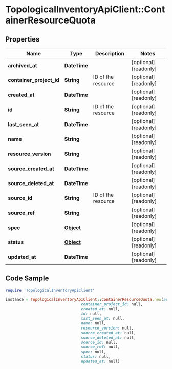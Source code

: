 # TopologicalInventoryApiClient::ContainerResourceQuota

## Properties

Name | Type | Description | Notes
------------ | ------------- | ------------- | -------------
**archived_at** | **DateTime** |  | [optional] [readonly] 
**container_project_id** | **String** | ID of the resource | [optional] [readonly] 
**created_at** | **DateTime** |  | [optional] [readonly] 
**id** | **String** | ID of the resource | [optional] [readonly] 
**last_seen_at** | **DateTime** |  | [optional] [readonly] 
**name** | **String** |  | [optional] [readonly] 
**resource_version** | **String** |  | [optional] [readonly] 
**source_created_at** | **DateTime** |  | [optional] [readonly] 
**source_deleted_at** | **DateTime** |  | [optional] [readonly] 
**source_id** | **String** | ID of the resource | [optional] [readonly] 
**source_ref** | **String** |  | [optional] [readonly] 
**spec** | [**Object**](.md) |  | [optional] [readonly] 
**status** | [**Object**](.md) |  | [optional] [readonly] 
**updated_at** | **DateTime** |  | [optional] [readonly] 

## Code Sample

```ruby
require 'TopologicalInventoryApiClient'

instance = TopologicalInventoryApiClient::ContainerResourceQuota.new(archived_at: null,
                                 container_project_id: null,
                                 created_at: null,
                                 id: null,
                                 last_seen_at: null,
                                 name: null,
                                 resource_version: null,
                                 source_created_at: null,
                                 source_deleted_at: null,
                                 source_id: null,
                                 source_ref: null,
                                 spec: null,
                                 status: null,
                                 updated_at: null)
```


